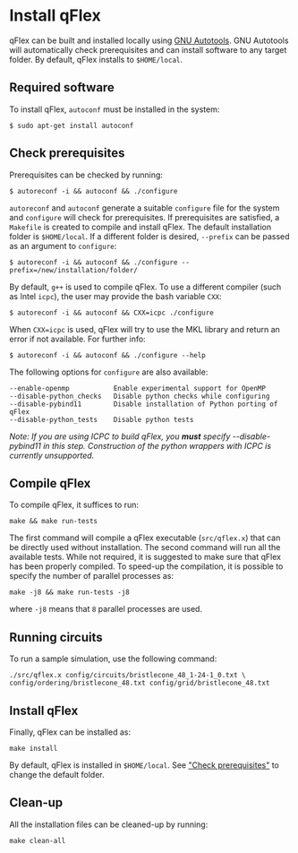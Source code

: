 # Install qFlex

qFlex can be built and installed locally using [GNU Autotools](https://www.gnu.org/software/automake/faq/autotools-faq.html).
GNU Autotools will automatically check prerequisites and can install software to
any target folder. By default, qFlex installs to `$HOME/local`.

## Required software

To install qFlex, `autoconf` must be installed in the system:
```
$ sudo apt-get install autoconf
```

## Check prerequisites

Prerequisites can be checked by running:
```
$ autoreconf -i && autoconf && ./configure
```
`autoreconf` and `autoconf` generate a suitable `configure` file for the system and `configure`
will check for prerequisites. If prerequisites are satisfied, a `Makefile` is
created to compile and install qFlex. The default installation folder is
`$HOME/local`. If a different folder is desired, `--prefix` can be passed as an
argument to `configure`:
```
$ autoreconf -i && autoconf && ./configure --prefix=/new/installation/folder/
```
By default, `g++` is used to compile qFlex. To use a different compiler (such as
Intel `icpc`), the user may provide the bash variable `CXX`:
```
$ autoreconf -i && autoconf && CXX=icpc ./configure
```
When `CXX=icpc` is used, qFlex will try to use the MKL library and return an
error if not available. For further info:
```
$ autoreconf -i && autoconf && ./configure --help
```

The following options for `configure` are also available:
```
--enable-openmp           Enable experimental support for OpenMP
--disable-python_checks   Disable python checks while configuring
--disable-pybind11        Disable installation of Python porting of qFlex
--disable-python_tests    Disable python tests
```
*Note: If you are using ICPC to build qFlex, you **must** specify
--disable-pybind11 in this step. Construction of the python wrappers with ICPC
is currently unsupported.*

## Compile qFlex

To compile qFlex, it suffices to run:
```
make && make run-tests
```
The first command will compile a qFlex executable (`src/qflex.x`) that can be
directly used without installation. The second command will run all the
available tests. While not required, it is suggested to make sure that qFlex has
been properly compiled. To speed-up the compilation, it is possible to specify
the number of parallel processes as:
```
make -j8 && make run-tests -j8
```
where `-j8` means that `8` parallel processes are used.

## Running circuits

To run a sample simulation, use the following command:

```
./src/qflex.x config/circuits/bristlecone_48_1-24-1_0.txt \
config/ordering/bristlecone_48.txt config/grid/bristlecone_48.txt
```

## Install qFlex

Finally, qFlex can be installed as:
```
make install
```
By default, qFlex is installed in `$HOME/local`. See
["Check prerequisites"](#check-prerequisites) to change the default folder.

## Clean-up

All the installation files can be cleaned-up by running:
```
make clean-all
```
